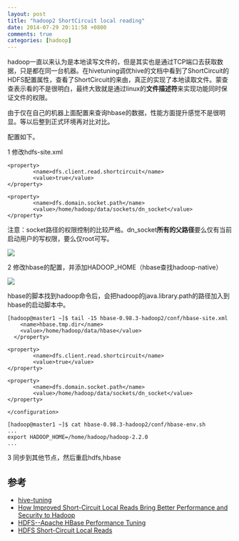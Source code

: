 ```yaml
---
layout: post
title: "hadoop2 ShortCircuit local reading"
date: 2014-07-29 20:11:58 +0800
comments: true
categories: [hadoop]
---
```


hadoop一直以来认为是本地读写文件的，但是其实也是通过TCP端口去获取数据，只是都在同一台机器。在hivetuning调优hive的文档中看到了ShortCircuit的HDFS配置属性，查看了ShortCircuit的来由，真正的实现了本地读取文件。蒙查查表示看的不是很明白，最终大致就是通过linux的**文件描述符**来实现功能同时保证文件的权限。

由于仅在自己的机器上面配置来查询hbase的数据，性能方面提升感觉不是很明显。等以后整到正式环境再对比对比。

配置如下。

1 修改hdfs-site.xml

```
<property>
        <name>dfs.client.read.shortcircuit</name>
        <value>true</value>
</property>

<property>
        <name>dfs.domain.socket.path</name>
        <value>/home/hadoop/data/sockets/dn_socket</value>
</property>
```

注意：socket路径的权限控制的比较严格。dn_socket**所有的父路径**要么仅有当前启动用户的写权限，要么仅root可写。

![](http://file.bmob.cn/M00/05/52/wKhkA1PXfbKANLOrAADWJQ5taVs391.png)

2 修改hbase的配置，并添加HADOOP_HOME（hbase查找hadoop-native）

![](http://file.bmob.cn/M00/05/52/wKhkA1PXhRKAZDs6AAChrEauBoU738.png)

hbase的脚本找到hadoop命令后，会把hadoop的java.library.path的路径加入到hbase的启动脚本中。

```
[hadoop@master1 ~]$ tail -15 hbase-0.98.3-hadoop2/conf/hbase-site.xml 
    <name>hbase.tmp.dir</name>
    <value>/home/hadoop/data/hbase</value>
  </property>

<property>
        <name>dfs.client.read.shortcircuit</name>
        <value>true</value>
</property>

<property>
        <name>dfs.domain.socket.path</name>
        <value>/home/hadoop/data/sockets/dn_socket</value>
</property>

</configuration>

[hadoop@master1 ~]$ cat hbase-0.98.3-hadoop2/conf/hbase-env.sh
...
export HADOOP_HOME=/home/hadoop/hadoop-2.2.0
...

```

3 同步到其他节点，然后重启hdfs,hbase

## 参考

* [hive-tuning](http://vdisk.weibo.com/s/z_44nz36hNM3Z)
* [How Improved Short-Circuit Local Reads Bring Better Performance and Security to Hadoop](http://blog.cloudera.com/blog/2013/08/how-improved-short-circuit-local-reads-bring-better-performance-and-security-to-hadoop/)
* [HDFS--Apache HBase Performance Tuning](http://hbase.apache.org/book/perf.hdfs.html)
* [HDFS Short-Circuit Local Reads](http://archive.cloudera.com/cdh4/cdh/4/hadoop/hadoop-project-dist/hadoop-hdfs/ShortCircuitLocalReads.html)
